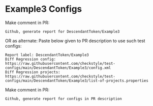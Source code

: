 # Example3 Configs
Make comment in PR:
```
Github, generate report for DescendantToken/Example3
```
OR as alternate:
Paste below given to PR description to use such test configs:
```
Report label: DescendantToken/Example3
Diff Regression config: https://raw.githubusercontent.com/checkstyle/test-configs/main/DescendantToken/Example3/config.xml
Diff Regression projects: https://raw.githubusercontent.com/checkstyle/test-configs/main/DescendantToken/Example3/list-of-projects.properties
```
Make comment in PR:
```
Github, generate report for configs in PR description
```
